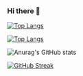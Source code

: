### Hi there 👋

<!--
**shermainelim/shermainelim** is a ✨ _special_ ✨ repository because its `README.md` (this file) appears on your GitHub profile.

Here are some ideas to get you started:

- 🔭 I’m currently working on ...
- 🌱 I’m currently learning ...
- 👯 I’m looking to collaborate on ...
- 🤔 I’m looking for help with ...
- 💬 Ask me about ...
- 📫 How to reach me: ...
- 😄 Pronouns: ...
- ⚡ Fun fact: ...
-->

[![Top Langs](https://github-readme-stats.vercel.app/api/top-langs/?username=shermainelim&layout=compact)](https://github.com/shermainelim/github-readme-stats)

[![Top Langs](https://github-readme-stats.vercel.app/api/top-langs/?username=shermainelim&langs_count=8)](https://github.com/shermainelim/github-readme-stats)

![Anurag's GitHub stats](https://github-readme-stats.vercel.app/api?username=shermainelim&count_private=true)

[![GitHub Streak](https://github-readme-streak-stats.herokuapp.com?user=shermainelim&date_format=M%20j%5B%2C%20Y%5D)](https://git.io/streak-stats)
